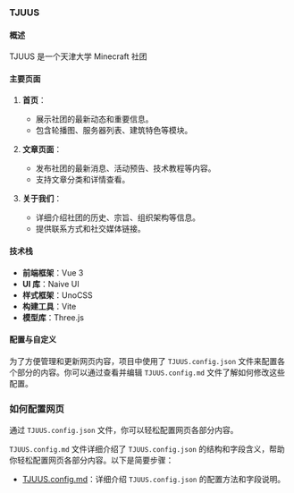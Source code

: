 ### TJUUS

#### 概述

TJUUS 是一个天津大学 Minecraft 社团

#### 主要页面

1. **首页**：

    - 展示社团的最新动态和重要信息。
    - 包含轮播图、服务器列表、建筑特色等模块。

2. **文章页面**：

    - 发布社团的最新消息、活动预告、技术教程等内容。
    - 支持文章分类和详情查看。

3. **关于我们**：
    - 详细介绍社团的历史、宗旨、组织架构等信息。
    - 提供联系方式和社交媒体链接。

#### 技术栈

-   **前端框架**：Vue 3
-   **UI 库**：Naive UI
-   **样式框架**：UnoCSS
-   **构建工具**：Vite
-   **模型库**：Three.js

#### 配置与自定义

为了方便管理和更新网页内容，项目中使用了 `TJUUS.config.json` 文件来配置各个部分的内容。你可以通过查看并编辑 `TJUUS.config.md` 文件了解如何修改这些配置。

### 如何配置网页

通过 `TJUUS.config.json` 文件，你可以轻松配置网页各部分内容。

`TJUUS.config.md` 文件详细介绍了 `TJUUS.config.json` 的结构和字段含义，帮助你轻松配置网页各部分内容。以下是简要步骤：

-   [TJUUS.config.md](./TJUUS.config.md)：详细介绍 `TJUUS.config.json` 的配置方法和字段说明。
